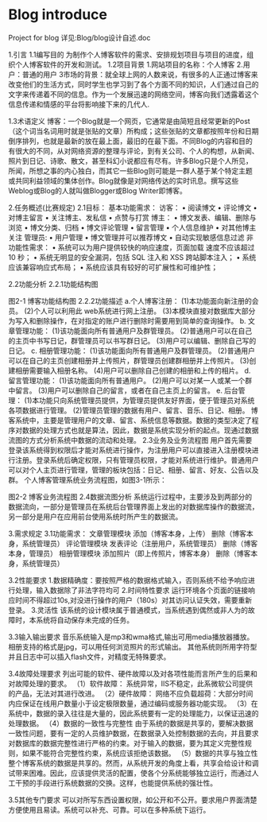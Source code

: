 # Blog introduce
Project for blog
详见:Blog/blog设计自述.doc

1.引言
 1.1编写目的
为制作个人博客软件的需求、安排规划项目与项目的进度，组织个人博客软件的开发和测试。 
 1.2项目背景
1.网站项目的名称：个人博客
2.用户：普通的用户
3市场的背景：就全球上网的人数来说，有很多的人正通过博客来改变他们的生活方式，同时学生也学习到了各个方面不同的知识，人们通过自己的文字来传递着不同的信息。作为一个发展迅速的网络空间，博客向我们透露着这个信息传递和情感的平台将影响接下来的几代人.

1.3术语定义
博客：一个Blog就是一个网页，它通常是由简短且经常更新的Post（这个词当名词用时就是张贴的文章）所构成；这些张贴的文章都按照年份和日期倒序排列，也就是最新的放在最上面，最旧的在最下面。不同Blog的内容和目的有很大的不同，从对网络资源的整理与评论，到有关公司、个人的构想，从新闻、照片到日记、诗歌、散文，甚至科幻小说都应有尽有。许多Blog只是个人所见，所闻，所想之事的内心独白，而其它一些Blog则可能是一群人基于某个特定主题或共同利益领域的集体创作。Blog就像是对网络传达的实时讯息。撰写这些Weblog或Blog的人就叫做Blogger或Blog Writer即博客。


 
2.任务概述(比赛规定)
2.1目标：
基本功能需求：
访客：
•	阅读博文 
•	评论博文 
•	对博主留言 
•	关注博主、发私信 
•	点赞与打赏
博主： 
•	博文发表、编辑、删除与浏览
•	博文分类、归档 
•	博文评论管理
•	留言管理 
•	个人信息维护 
•	对其他博主关注
管理员: 
•	用户管理
•	博文管理并可以推荐博文 
•	自动实现敏感信息过滤
非功能性需求：
•	系统可以为用户提供较快的响应速度，页面加载 速度不应该超过 10 秒；
•	系统无明显的安全漏洞，包括 SQL 注入和 XSS 跨站脚本注入； 
•	系统应该兼容响应式布局； 
•	系统应该具有较好的可扩展性和可维护性；


2.2功能分析
2.2.1功能结构图
 
                     
图2-1  博客功能结构图
2.2.2功能描述
a.个人博客注册：
(1)本功能面向新注册的会员。
(2)个人可以利用此 web系统进行网上注册。
(3)本模块直接对数据库大部分为写入和删除操作，在对指定的账户进行删除时需要用到简单的查询操作。
b. 文章管理功能：
(1)该功能面向所有普通用户及群管理员。
(2)普通用户可以在自己的主页中书写日记，群管理员可以书写群日记。
(3)用户可以编辑、删除自己写的日记。
c. 相册管理功能：
(1)该功能面向所有普通用户及群管理员。
(2)普通用户可以在自己的主页创建相册并上传照片，群管理员创建群相册并上传照片。
(3)创建相册需要输入相册名称。
(4)用户可以删除自己创建的相册和上传的相片。
d. 留言管理功能：
(1)该功能面向所有普通用户。
(2)用户可以对某一人或某一个群中留言。
(3)用户可以删除自己的留言，或者在自己主页上的留言。
e. 后台管理：
(1)本功能只向系统管理员提供，为管理员提供友好界面，便于管理员对系统各项数据进行管理。
(2)管理员管理的数据有用户、留言、音乐、日记、相册。
博客系统中，主要是管理用户的文章、留言、系统信息等数据。数据的类型决定了程序对数据的处理方式也就是算法，因此，数据是系统实现分析的起点。现通过数据流图的方式分析系统中数据的流动和处理。
2.3业务及业务流程图
用户首先需要登录该系统得到权限后才能对系统进行操作，为注册用户可以直接进入注册模块进行注册。登录系统后确定权限，只有管理员权限，才能对系统进行维护。普通用户可以对个人主页进行管理，管理的板块包括：日记、相册、留言、好友、公告以及群。
个人博客管理系统业务流程图，如图3-1所示：
 

图2-2  博客业务流程图
2.4数据流图分析
系统运行过程中，主要涉及到两部分的数据流向，一部分是管理员在系统后台管理界面上发出的对数据库操作的数据流，另一部分是用户在应用前台使用系统时所产生的数据流。
 

3.需求规定
3.1功能需求： 
文章管理模块	添加（博客本身，上传）
	删除（博客本身，系统管理员）
评论管理模块	发表评论（注册用户，系统管理员）
	删除（博客本身，管理员）
相册管理模块	添加照片（即上传照片，博客本身）
	删除（博客本身，系统管理员）
 
3.2性能要求
1.数据精确度：要按照严格的数据格式输入，否则系统不给予响应进行处理，输入数据除了非法字符均可
2.时间特性要求
运行环境各个页面的链接响应时间不得超过10s,对没进行操作的用户（180s）对其访问认证失效，需要重新登录。
3.灵活性
该系统的设计模块属于普通模式，当系统遇到偶然或非人为的故障时，本系统将自动保存未完成的任务。
 

3.3输入输出要求
音乐系统输入是mp3和wma格式,输出可用media播放器播放。
相册支持的格式是jpg，可以用任何浏览照片的形式输出。
其他系统则所用字符型并且日志中可以插入flash文件，对精度无特殊要求。

3.4故障处理要求
列出可能的软件、硬件故障以及对各项性能而言所产生的后果和对故障处理的要求。
（1）软件故障：
系统异常，IIS不稳定，此系微软公司提供的产品，无法对其进行改进。
（2）硬件故障：
网络不应负载超荷：大部分时间内应保证在线用户数量小于设定极限数量，通过编码或服务器功能实现。
（3）在系统中，数据的录入往往是大量的，因此系统要有一定的处理能力，以保证迅速的处理数据。
（4）数据的一致性与完整性 
由于系统的数据是共享的，要解决数据一致性问题，要有一定的人员维护数据，在数据录入处控制数据的去向，并且要求对数据库的数据完整性进行严格的约束。对于输入的数据，要为其定义完整性规则，如果不能符合完整性约束，系统应该拒绝该数据。
（5）数据的共享与独立性 
整个博客系统的数据是共享的。然而，从系统开发的角度上看，共享会给设计和调试带来困难。因此，应该提供灵活的配置，使各个分系统能够独立运行，而通过人工干预的手段进行系统数据的交换。这样，也能提供系统的强壮性。 
 
3.5其他专门要求
可以对所写东西设置权限，如公开和不公开。要求用户界面清楚方便使用且易读。系统可以补充、可靠。可以在多种系统下运行。
 

